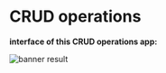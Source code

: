 # CRUD operations 
**interface of this CRUD operations app:**

![banner result](https://github.com/Balakishi/-CRUD-operations/blob/master/Interface%20of%20student%20database.png)

